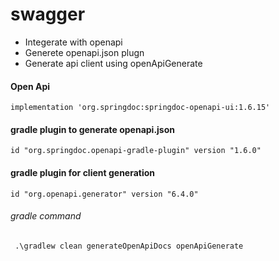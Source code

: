 # swagger
- Integerate with openapi 
- Generete openapi.json plugn
- Generate api client using openApiGenerate 

#### Open Api 
```
implementation 'org.springdoc:springdoc-openapi-ui:1.6.15'
```

#### gradle plugin to generate openapi.json
```
id "org.springdoc.openapi-gradle-plugin" version "1.6.0"
```

#### gradle plugin for client generation 
```
id "org.openapi.generator" version "6.4.0"
```

###### gradle command
```
 .\gradlew clean generateOpenApiDocs openApiGenerate
```
